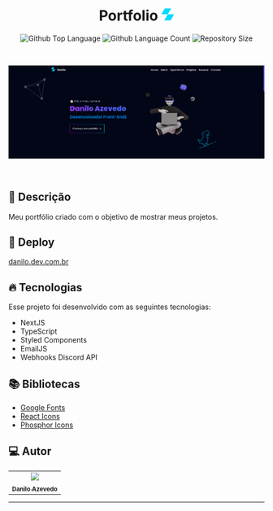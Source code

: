 <h1 align="center">
  Portfolio <img width="25px" src="https://raw.githubusercontent.com/daniloazeveedo/Portfolio/73b9d0b179efc28c26d11e8d44570901d6f8b520/public/icon.svg"/>
</h1>

 <p align="center">
  <img alt="Github Top Language" src="https://img.shields.io/github/languages/top/daniloazeveedo/Portfolio?color=00FFFB">
  <img alt="Github Language Count" src="https://img.shields.io/github/languages/count/daniloazeveedo/Portfolio?color=00FFFB">
  <img alt="Repository Size" src="https://img.shields.io/github/repo-size/daniloazeveedo/Portfolio?color=00FFFB">
</p>

<br>

![Resultado final do projeto](https://raw.githubusercontent.com/daniloazeveedo/Portfolio/main/public/ogimage.png)

<br>

## 📝 Descrição 

Meu portfólio criado com o objetivo de mostrar meus projetos. 


## 🚀 Deploy

 [danilo.dev.com.br](https://www.danilo.dev.com.br)

## 🔥 Tecnologias

Esse projeto foi desenvolvido com as seguintes tecnologias:

- NextJS
- TypeScript
- Styled Components
- EmailJS
- Webhooks Discord API

## 📚 Bibliotecas

- [Google Fonts](https://fonts.google.com/)
- [React Icons](https://react-icons.github.io/react-icons/)
- [Phosphor Icons](https://phosphoricons.com/)

## 💻 Autor<br>
<table>
  <tr>
    <td align="center">
      <a href="https://github.com/daniloazeveedo">
        <img src="https://avatars.githubusercontent.com/u/62964593?v=4" width="100px;" /><br>
        <sub>
          <b>Danilo Azevedo</b>
        </sub>
      </a>
    </td>
  </tr>
</table>

-----

  
